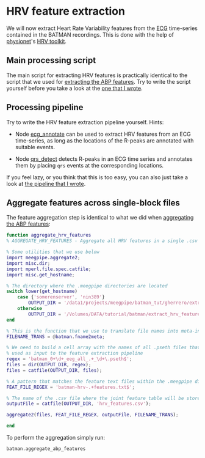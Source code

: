 HRV feature extraction
===

We will now extract Heart Rate Variability features from the [ECG][ecg]
time-series contained in the BATMAN recordings. This is done with the help of
[physionet]'s [HRV toolkit][hrv_toolkit].

[ecg]: http://en.wikipedia.org/wiki/Electrocardiography
[hrv_toolkit]: http://physionet.org/tutorials/hrv-toolkit/
[physionet]: http://physionet.org/


## Main processing script

The main script for extracting HRV features is practically identical to the
script that we used for [extracting the ABP features][abp]. Try to write the
script yourself before you take a look at the [one that
I wrote][extract_abp_feat].

[abp]: ./abp_feat.md
[extract_abp_feat]: ./+batman/extract_abp_features.m


## Processing pipeline

Try to write the HRV feature extraction pipeline yourself. Hints:

* Node [ecg_annotate][ecg_annotate] can be used to extract HRV features from an
  ECG time-series, as long as the locations of the R-peaks are annotated with
  suitable events.

[ecg_annotate]: ../../+meegpipe/+node/+ecg_annotate/README.md

* Node [qrs_detect][qrs_detect] detects R-peaks in an ECG time series and
  annotates them by placing `qrs` events at the corresponding locations.

[qrs_detect]: ../../+meegpipe/+node/+qrs_detect/README.md

If you feel lazy, or you think that this is too easy, you can also just take a
look at [the pipeline that I wrote][mypipe].

[mypipe]: ./+batman/extract_hrv_features_pipeline.m


## Aggregate features across single-block files

The feature aggregation step is identical to what we did when [aggregating the
ABP features][abp]:

[abp]: ./abp_feat.md

````matlab
function aggregate_hrv_features
% AGGREGATE_HRV_FEATURES - Aggregate all HRV features in a single .csv table

% Some utilities that we use below
import meegpipe.aggregate2;
import misc.dir;
import mperl.file.spec.catfile;
import misc.get_hostname;

% The directory where the .meegpipe directories are located
switch lower(get_hostname)
    case {'somerenserver', 'nin389'}
        OUTPUT_DIR = '/data1/projects/meegpipe/batman_tut/gherrero/extract_hrv_features_output';
    otherwise
        OUTPUT_DIR = '/Volumes/DATA/tutorial/batman/extract_hrv_features_output';
end

% This is the function that we use to translate file names into meta-info tags
FILENAME_TRANS = @batman.fname2meta;

% We need to build a cell array with the names of all .pseth files that were
% used as input to the feature extraction pipeline
regex = 'batman_0+\d+_eeg_all_.+_\d+\.pseth$';
files = dir(OUTPUT_DIR, regex);
files = catfile(OUTPUT_DIR, files);

% A pattern that matches the feature text files within the .meegpipe dirs
FEAT_FILE_REGEX = 'batman-hrv-.+features.txt$';

% The name of the .csv file where the joint feature table will be stored
outputFile = catfile(OUTPUT_DIR, 'hrv_features.csv');

aggregate2(files, FEAT_FILE_REGEX, outputFile, FILENAME_TRANS);

end
````

To perform the aggregation simply run:

````
batman.aggregate_abp_features
````
